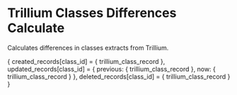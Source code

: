 # Trillium Classes Differences Calculate
Calculates differences in classes extracts from Trillium.

{
    created_records[class_id] = {
        trillium_class_record
    },
    updated_records[class_id] = {
        previous: {
            trillium_class_record
        },
        now: {
            trillium_class_record
        }
    },
    deleted_records[class_id] = {
        trillium_class_record
    }
}
